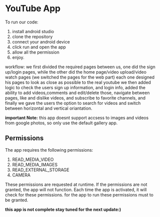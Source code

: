 # YouTube App

To run our code:
1. install android studio
2. clone the repository
3. connect your android device
4. click run and open the app
5. allow all the permission
6. enjoy.

workflow:
we first divided the required pages between us, one did the sign up/login pages,  while the other did the home page/video upload/video watch pages (we switched the pages for the web part)
each one designed his pages to look as close as possible to the real youtube
we then added logic to check the users sign up information, and login info, added the ability to add videos,comments and edit/delete those, navigate between pages, like and dislike videos, and subscribe to favorite channels, and finally we gave the users the option to search for videos and switch between horizontal and vertical oriantation. 

**important Note:**  this app doesnt support accsess to images and videos from google photos, so only use the default gallery app.

## Permissions
The app requires the following permissions:

1. READ_MEDIA_VIDEO
2. READ_MEDIA_IMAGES
3. READ_EXTERNAL_STORAGE
4. CAMERA

These permissions are requested at runtime. If the permissions are not granted, the app will not function. Each time the app is activated, it will check for these permissions.
for the app to run these permissions must to be granted.

**this app is not complete stay tuned for the next update:)**
